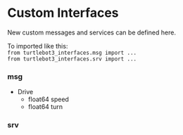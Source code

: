 # Custom Interfaces

New custom messages and services can be defined here.

To imported like this: \
`from turtlebot3_interfaces.msg import ...` \
`from turtlebot3_interfaces.srv import ...`

### msg
- Drive
  - float64 speed
  - float64 turn


### srv
